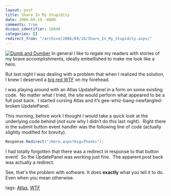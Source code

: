 ```yaml
---
layout: post
title: Share In My Stupidity
date: 2006-09-19 -0800
comments: true
disqus_identifier: 16848
categories: []
redirect_from: "/archive/2006/09/18/Share_In_My_Stupidity.aspx/"
---
```


[![Dumb and
Dumber](http://haacked.com/images/haacked_com/WindowsLiveWriter/ShareInMyStupidity_9F1F/dumb-and-dumber-001-1_thumb.jpg)](http://haacked.com/images/haacked_com/WindowsLiveWriter/ShareInMyStupidity_9F1F/dumb-and-dumber-001-1%5B2%5D.jpg)
In general I like to regale my readers with stories of my brave
accomplishments, ideally embellished to make me look like a hero. 

But last night I was dealing with a problem that when I realized the
solution, I knew I deserved a [big red
WTF](http://www.codinghorror.com/blog/archives/000679.html) on my
forehead.

I was playing around with an Atlas UpdatePanel in a form on some
existing code.  No matter what I tried, the site would perform what
appeared to be a full post back.  I started cursing Atlas and it’s
gee-whiz-bang-newfangled-broken UpdatePanel.

This morning, before work I thought I would take a quick look at the
underlying code behind (not sure why I didn’t do this last night). 
Right there in the submit button event handler was the following line of
code (actually slightly modified for brevity).

```csharp
Response.Redirect("/Here.aspx?msg=Thanks");
```

I had totally forgotten that there was a redirect in response to that
button event!  So the UpdatePanel was working just fine.  The apparent
post back was actually a redirect.

See, that's the problem with software. It does **exactly** what you tell
it to do. Even when you mean otherwise.

tags: [Atlas](http://technorati.com/tag/Atlas),
[WTF](http://technorati.com/tag/WTF)

